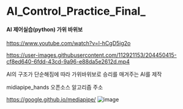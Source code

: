 # AI_Control_Practice_Final_


#### AI 제어실습(python) 가위 바위보
https://www.youtube.com/watch?v=l-hCgD5ig2o



https://user-images.githubusercontent.com/112921153/204450415-cf8ed640-6fdd-43cd-9a96-e88da5e2612d.mp4

AI의 구조가 단순해짐에 따라 가위바위보로 승리를 매겨주는 AI를 제작

midiapipe_hands 오픈소스 알고리즘 주소

https://google.github.io/mediapipe/
![image](https://user-images.githubusercontent.com/112457426/207075173-0a9991be-561d-4feb-9026-8c79f8ed99dc.png)
